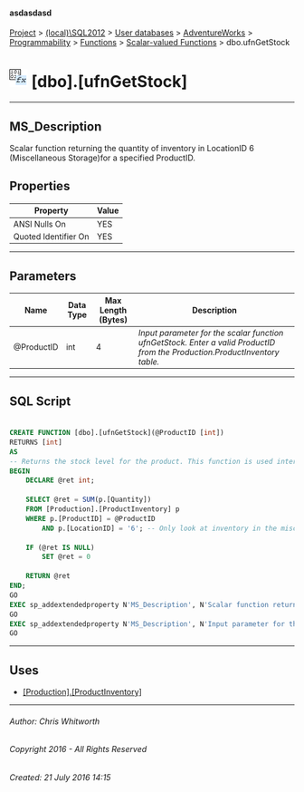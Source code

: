 #### asdasdasd

[Project](../../../../../../index.md) > [(local)\\SQL2012](../../../../../index.md) > [User databases](../../../../index.md) > [AdventureWorks](../../../index.md) > [Programmability](../../index.md) > [Functions](../index.md) > [Scalar-valued Functions](Scalar-valued_Functions.md) > dbo.ufnGetStock

# ![Scalar-valued Functions](../../../../../../Images/Function_Scalar32.png) [dbo].[ufnGetStock]

---

## <a name="#description"></a>MS_Description

Scalar function returning the quantity of inventory in LocationID 6 (Miscellaneous Storage)for a specified ProductID.

## <a name="#properties"></a>Properties

| Property | Value |
|---|---|
| ANSI Nulls On | YES |
| Quoted Identifier On | YES |


---

## <a name="#parameters"></a>Parameters

| Name | Data Type | Max Length (Bytes) | Description |
|---|---|---|---|
| @ProductID | int | 4 | _Input parameter for the scalar function ufnGetStock. Enter a valid ProductID from the Production.ProductInventory table._ |


---

## <a name="#sqlscript"></a>SQL Script

```sql

CREATE FUNCTION [dbo].[ufnGetStock](@ProductID [int])
RETURNS [int] 
AS 
-- Returns the stock level for the product. This function is used internally only
BEGIN
    DECLARE @ret int;
    
    SELECT @ret = SUM(p.[Quantity]) 
    FROM [Production].[ProductInventory] p 
    WHERE p.[ProductID] = @ProductID 
        AND p.[LocationID] = '6'; -- Only look at inventory in the misc storage
    
    IF (@ret IS NULL) 
        SET @ret = 0
    
    RETURN @ret
END;
GO
EXEC sp_addextendedproperty N'MS_Description', N'Scalar function returning the quantity of inventory in LocationID 6 (Miscellaneous Storage)for a specified ProductID.', 'SCHEMA', N'dbo', 'FUNCTION', N'ufnGetStock', NULL, NULL
GO
EXEC sp_addextendedproperty N'MS_Description', N'Input parameter for the scalar function ufnGetStock. Enter a valid ProductID from the Production.ProductInventory table.', 'SCHEMA', N'dbo', 'FUNCTION', N'ufnGetStock', 'PARAMETER', N'@ProductID'
GO

```


---

## <a name="#uses"></a>Uses

* [[Production].[ProductInventory]](../../../Tables/ProductInventory.md)


---

###### Author:  Chris Whitworth

###### Copyright 2016 - All Rights Reserved

###### Created: 21 July 2016 14:15

